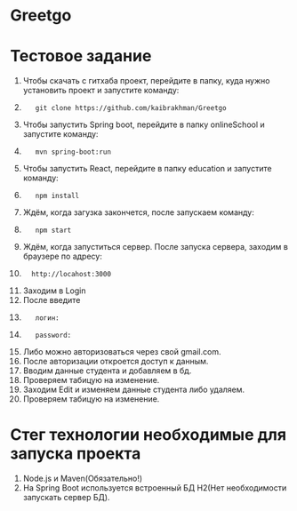 # Greetgo
# Тестовое задание
1. Чтобы скачать с гитхаба проект, перейдите в папку, куда нужно установить проект и запуcтите команду:
2.        git clone https://github.com/kaibrakhman/Greetgo
3. Чтобы запустить Spring boot, перейдите в папку onlineSchool и запустите команду:
4.        mvn spring-boot:run
5. Чтобы запустить React, перейдите в папку education и запустите команду:
6.        npm install
7. Ждём, когда загузка закончется, после запускаем команду:
9.        npm start
10. Ждём, когда запуститься сервер. После запуска сервера, заходим в браузере по адресу: 
11.       http://locahost:3000
12. Заходим в Login
13. После введите 
14.        логин: 
15.        password: 
16. Либо можно авторизоваться через свой gmail.com.
17. После авторизации откроется доступ к данным.
18. Вводим данные студента и добавляем в бд.
19. Проверяем табицую на изменение.
20. Заходим Edit и изменяем данные студента либо удаляем.
21. Проверяем табицую на изменение.
# Стег технологии необходимые для запуска проекта
1. Node.js и Maven(Обязательно!)
2. На Spring Boot используется встроенный БД H2(Нет необходимости запускать сервер БД).

